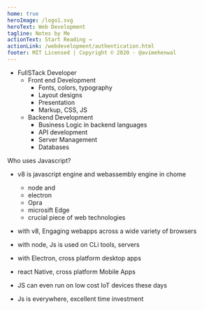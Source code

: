 ```yaml
---
home: true
heroImage: /logo1.svg
heroText: Web Development
tagline: Notes by Me
actionText: Start Reading →
actionLink: /webdevelopment/authentication.html
footer: MIT Licensed | Copyright © 2020 - @avimehenwal
---
```


- FullSTack Developer
  - Front end Development
    - Fonts, colors, typography
    - Layout designs
    - Presentation
    - Markup, CSS, JS
  - Backend Development
    - Business Logic in backend languages
    - API development
    - Server Management
    - Databases

Who uses Javascript?

- v8 is javascript engine and webassembly engine in chome

  - node and
  - electron
  - Opra
  - microsift Edge
  - crucial piece of web technologies

- with v8, Engaging webapps across a wide variety of browsers
- with node, Js is used on CLi tools, servers
- with Electron, cross platform desktop apps
- react Native, cross platform Mobile Apps
- JS can even run on low cost IoT devices these days
- Js is everywhere, excellent time investment

<posts />
<Footer :comments="false" />
